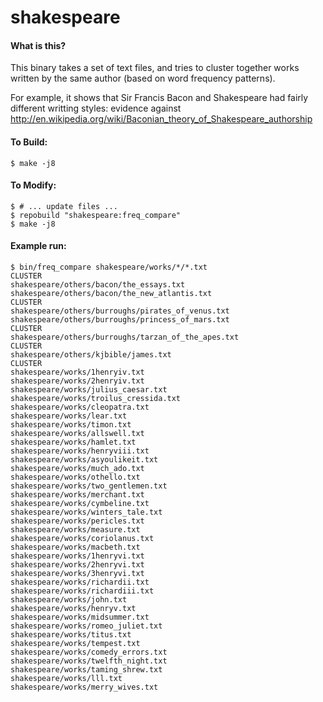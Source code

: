 shakespeare
===========
#### What is this?
This binary takes a set of text files, and tries to cluster together works written by the same author (based on word frequency patterns).

For example, it shows that Sir Francis Bacon and Shakespeare had fairly different writting styles: evidence against
http://en.wikipedia.org/wiki/Baconian_theory_of_Shakespeare_authorship

#### To Build:
```
$ make -j8
```

#### To Modify:
```
$ # ... update files ...
$ repobuild "shakespeare:freq_compare"
$ make -j8
```

#### Example run:
```
$ bin/freq_compare shakespeare/works/*/*.txt
CLUSTER
shakespeare/others/bacon/the_essays.txt
shakespeare/others/bacon/the_new_atlantis.txt
CLUSTER
shakespeare/others/burroughs/pirates_of_venus.txt
shakespeare/others/burroughs/princess_of_mars.txt
CLUSTER
shakespeare/others/burroughs/tarzan_of_the_apes.txt
CLUSTER
shakespeare/others/kjbible/james.txt
CLUSTER
shakespeare/works/1henryiv.txt
shakespeare/works/2henryiv.txt
shakespeare/works/julius_caesar.txt
shakespeare/works/troilus_cressida.txt
shakespeare/works/cleopatra.txt
shakespeare/works/lear.txt
shakespeare/works/timon.txt
shakespeare/works/allswell.txt
shakespeare/works/hamlet.txt
shakespeare/works/henryviii.txt
shakespeare/works/asyoulikeit.txt
shakespeare/works/much_ado.txt
shakespeare/works/othello.txt
shakespeare/works/two_gentlemen.txt
shakespeare/works/merchant.txt
shakespeare/works/cymbeline.txt
shakespeare/works/winters_tale.txt
shakespeare/works/pericles.txt
shakespeare/works/measure.txt
shakespeare/works/coriolanus.txt
shakespeare/works/macbeth.txt
shakespeare/works/1henryvi.txt
shakespeare/works/2henryvi.txt
shakespeare/works/3henryvi.txt
shakespeare/works/richardii.txt
shakespeare/works/richardiii.txt
shakespeare/works/john.txt
shakespeare/works/henryv.txt
shakespeare/works/midsummer.txt
shakespeare/works/romeo_juliet.txt
shakespeare/works/titus.txt
shakespeare/works/tempest.txt
shakespeare/works/comedy_errors.txt
shakespeare/works/twelfth_night.txt
shakespeare/works/taming_shrew.txt
shakespeare/works/lll.txt
shakespeare/works/merry_wives.txt
```
